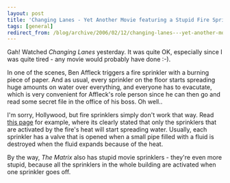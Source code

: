 ```yaml
---
layout: post
title: 'Changing Lanes - Yet Another Movie featuring a Stupid Fire Sprinkler System'
tags: [general]
redirect_from: /blog/archive/2006/02/12/changing-lanes---yet-another-movie-featuring-a-stupid-fire-sprinkler-system
---
```


Gah! Watched *Changing Lanes* yesterday. It was quite OK, especially
since I was quite tired - any movie would probably have done :-).

In one of the scenes, Ben Affleck triggers a fire sprinkler with a
burning piece of paper. And as usual, every sprinkler on the floor
starts spreading huge amounts on water over everything, and everyone has
to evacutate, which is very convenient for Affleck's role person since
he can then go and read some secret file in the office of his boss. Oh
well..

I'm sorry, Hollywood, but fire sprinklers simply don't work that way.
Read [this page](http://www.sprinklernet.org/press/facts.html) for
example, where its clearly stated that only the sprinklers that are
activated by the fire's heat will start spreading water. Usually, each
sprinkler has a valve that is opened when a small pipe filled with a
fluid is destroyed when the fluid expands because of the heat.

By the way, *The Matrix* also has stupid movie sprinklers - they're even
more stupid, because all the sprinklers in the whole building are
activated when one sprinkler goes off.

